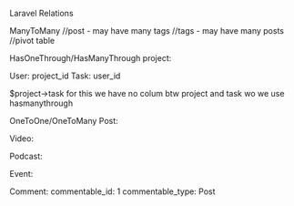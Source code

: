 Laravel Relations

ManyToMany
//post - may have many tags
//tags - may have many posts
//pivot table

HasOneThrough/HasManyThrough
project:

User:
    project_id
Task:
    user_id

$project->task
for this we have no colum btw project and task wo we use hasmanythrough

OneToOne/OneToMany
Post:

Video:

Podcast:

Event:

Comment:
    commentable_id: 1
    commentable_type: Post
